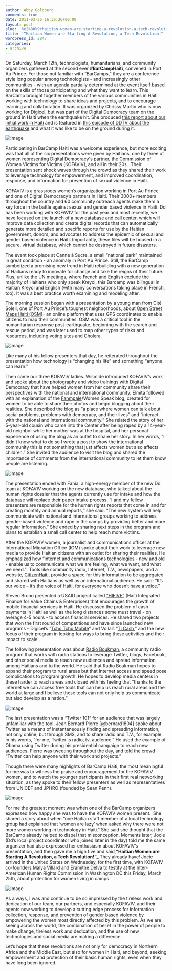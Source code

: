 ```yaml
---
author: Abby Goldberg
comments: true
date: 2011-03-26 16:30:26+00:00
layout: post
slug: '%e2%80%9chaitian-women-are-starting-a-revolution-a-tech-revolution%e2%80%9d'
title: '“Haitian Women are Starting A Revolution, a Tech Revolution!” '
wordpress_id: 2847
categories:
- archive
---
```


On Saturday, March 12th, technologists, humanitarians, and community organizers gathered at the second ever **#BarCampHaiti**, convened in Port Au Prince. For those not familiar with “BarCamps,” they are a conference style long popular among technologists - and increasingly other communities - with an agenda partially determined at the event itself based on the skills of those participating and what they want to learn. This BarCamp brought together members of the various communities in Haiti working with technology to share ideas and projects, and to encourage learning and collaboration. It was organized by Chrissy Martin who is now working for Digicel, but was part of the Digital Democracy team on the ground in Haiti when the earthquake hit. She produced [this report about our initial work in Haiti](http://www.scribd.com/doc/27669359/Digital-Democracy-Haiti-Report-2010) and is featured in [this episode of DDTV about the earthquake](http://www.youtube.com/watch?v=eJe0Kv7LPTg) and what it was like to be on the ground during it.

![image](http://farm6.static.flickr.com/5101/5560456218_83993d7577.jpg)

Participating in BarCamp Haiti was a welcome experience, but more exciting was that all of the six presentations were given by Haitians, one by three of women representing Digital Democracy's partner, the Commission of Women Victims for Victims (KOFAVIV), and all in their 20s.  Their presentation sent shock waves through the crowd as they shared their work to leverage technology for empowerment, and improved coordination, response, and information for prevention of sexual violence in Haiti.

KOFAVIV is a grassroots women’s organization working in Port Au Prince and one of Digital Democracy’s partners in Haiti. Their 3000+ members throughout the country and 60 community outreach agents make them a key force in the battle against sexual and gender based violence in Haiti. Dd has been working with KOFAVIV for the past year and most recently, we have focused on the launch of a [new database and call center](http://digital-democracy.org/2011/03/10/celebrating-international-womens-day-from-haiti/), which will improve data collection and create digital records that can automatically generate more detailed and specific reports for use by the Haitian government, donors, and advocates to address the epidemic of sexual and gender based violence in Haiti. Importantly, these files will be housed in a secure, virtual database, which cannot be destroyed in future disasters.

The event took place at Canne à Sucre, a small “national park” maintained in great condition - an anomaly in Port Au Prince. Still, the BarCamp symbolized a promising new trend in Haiti rebuilding with a new generation of Haitians ready to innovate for change and take the reigns of their future. Plus, unlike the UN meetings, where French and English exclude the majority of Haitians who only speak Kreyol, this Barcamp was bilingual in Haitian Kreyol and English (with many conversations taking place in French, too). It was a best practice worth examining and modeling after.

The morning session began with a presentation by a young man from Cité Soleil, one of Port Au Prince’s toughest neighborhoods, about [Open Street Maps Haiti (OSM)](http://www.openstreetmap.org/)– an online platform that uses GPS coordinates to enable citizens to map their communities. OSM was a critical tool in the  humanitarian response post-earthquake, beginning with the search and rescue period, and was later used to map other types of risks and resources, including voting sites and Cholera.

![image](http://farm6.static.flickr.com/5135/5560468352_f168d591cd.jpg)

Like many of his fellow presenters that day, he reiterated throughout the presentation how technology is “changing his life” and something “anyone can learn.”

Then came our three KOFAVIV ladies. Wismide introduced KOFAVIV’s work and spoke about the photography and video trainings with Digital Democracy that have helped women from her community share their perspectives with the national and international community. Elmita followed with an explanation of the [Fanmpale](http://fanmpale.blogspot.com/)/Women Speak blog, created for women to be able to share their photos and begin blogging about their realities. She described the blog as “a place where women can talk about social problems, problems with democracy, and their lives” and “interact with the national and international community.” She related the story of her 5-year-old cousin who came into the Center after being raped by a 14-year-old neighbor while her mother was at the hospital, and her personal experience of using the blog as an outlet to share her story. In her words, “I didn’t know what to do so I wrote a post to show the international community this is not something that just affects women but also affects children.” She invited the audience to visit the blog and shared the importance of comments from the international community to let them know people are listening.

![image](http://farm6.static.flickr.com/5063/5560456214_2d403c0043.jpg)

The presentation ended with Fania, a high-energy member of the new Dd team at KOFAVIV working on the new database, who talked about the human rights dossier that the agents currently use for intake and how the database will replace their paper intake process. “I and my fellow presenters are responsible for the human rights reports that come in and for creating monthly and annual reports,” she said. “The new system will help communicate with national and international groups working to address gender-based violence and rape in the camps by providing better and more regular information.” She ended by sharing next steps in the program and plans to establish a small call center to help reach more victims.

After the KOFAVIV women, a journalist and communications officer at the International Migration Office (IOM) spoke about their work to leverage new media to provide Haitian citizens with an outlet for sharing their realities. He emphasized how “internet and communications technologies - new and old - enable us to communicate what we are feeling, what we want, and what we need.”  Tools like community radio, Internet, T.V., newspapers, and a website, [CitizenHaiti](http://citizenhaiti.org/), provide a space for this information to be aggregated and shared with Haitians as well as an international audience.  He said: “It’s our voice – it’s the voice of Haiti, for everyone who doesn’t have a voice.”

Steven Bruno presented a USAID project called [“HIFIVE”](http://www.microlinks.org/ev_en.php?ID=41315_201&ID2=DO_TOPIC) (Haiti Integrated Finance for Value Chains & Enterprises) that encourages the growth of mobile financial services in Haiti.  He discussed the problem of cash payments in Haiti as well as the long distances some must travel - on average 4-5 hours - to access financial services. He shared two projects that won the first round of competitions and have since launched new programs – Digicel’s “[Tcho Tcho Mobile](http://www.digicelgroup.com/en/media-center/press-releases/achievements/mobile-money-service-comes-to-haiti-with-tchotcho-mobile-from-digicel-and-scotiabank)” and Voila’s “[Ti Cash](//www.mercycorps.org/pressreleases/22104),” and the new focus of their program in looking for ways to bring these activities and their impact to scale.

The following presentation was about [Radio Boukman](http://citizenhaiti.com/radyo_boukman/), a community radio program that works with radio stations to leverage Twitter, blogs, Facebook, and other social media to reach new audiences and spread information among Haitians and to the world. He said that Radio Boukman hopes to expand their program to rural areas but that Internet access and speed pose complications to program growth. He hopes to develop media centers in these harder to reach areas and closed with his feeling that “thanks to the internet we can access free tools that can help us reach rural areas and the world at large and I believe these tools can not only help us communicate but also develop as a nation.”

![image](http://farm6.static.flickr.com/5264/5560456222_969cc344ac.jpg)

The last presentation was a “Twitter 101” for an audience that was largely unfamiliar with the tool. Jean Bernard Pierre [@bernard1804] spoke about Twitter as a means of instantaneously finding and spreading information, not only online, but through SMS, and to share radio and T.V., for example. In his words, “for me, Twitter is radio, tv, audience.” He used the example of Obama using Twitter during his presidential campaign to reach new audiences. Pierre was tweeting throughout the day, and told the crowd “Twitter can help anyone with their work and projects.”

Though there were many highlights of BarCamp Haiti, the most meaningful for me was to witness the praise and encouragement for the KOFAVIV women, and to watch the younger participants in their first real networking situation, as they spoke to their fellow presenters as well as representatives from UNICEF and JPHRO (founded by Sean Penn).

![image](http://farm6.static.flickr.com/5029/5560456220_75c52ca359.jpg)

For me the greatest moment was when one of the BarCamp organizers expressed how happy she was to have the KOFAVIV women present.  She shared a story about when “one Haitian staff member of a local technology group had explained that ‘women are lazy’ when asked why there were not more women working in technology in Haiti.”  She said she thought that the BarCamp already helped to dispel that misconception. Moments later, Jocie (Dd’s local project coordinator who joined later in the day) told me the same organizer had also expressed her enthusiasm about KOFAVIV’s presentation, and then gave me a high five and said,**“Haitian Women are Starting A Revolution, a Tech Revolution!”_** They already have! Jocie arrived in the United States on Wednesday, for the first time, with KOFAVIV co-founders Malya Villard and Eramithe Delva to testify at the Inter-American Human Rights Commission in Washington DC this Friday, March 25th, about protection for women living in camps.

![image](http://farm6.static.flickr.com/5096/5560456224_de77d93483.jpg)

As always, I was and continue to be so impressed by the tireless work and dedication of our team, our partners, and especially KOFAVIV, and their agents now working to develop a cutting edge process for information collection, response, and prevention of gender based violence by empowering the women most directly affected by this problem. As we are seeing across the world, the combination of belief in the power of people to make change, tireless work and dedication, and the use of new technologies and social media are making a difference.

Let’s hope that these revolutions are not only for democracy in Northern Africa and the Middle East, but also for women in Haiti, and beyond, seeking empowerment and protection of their basic human rights, even when they have long been ignored.
